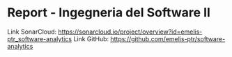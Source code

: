 # Report - Ingegneria del Software II 

Link SonarCloud: https://sonarcloud.io/project/overview?id=emelis-ptr_software-analytics
Link GitHub: https://github.com/emelis-ptr/software-analytics
